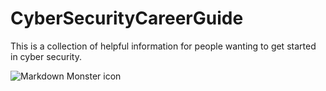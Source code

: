 # CyberSecurityCareerGuide
This is a collection of helpful information for people wanting to get started in cyber security.

<img src="markdownmonstericon.png"
     alt="Markdown Monster icon"
     style="float: left; margin-right: 10px;" />
